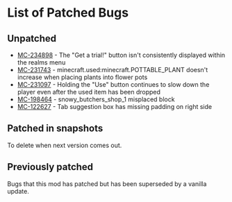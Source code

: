 # List of Patched Bugs
## Unpatched
* [MC-234898](https://bugs.mojang.com/browse/MC-234898) - The "Get a trial!" button isn't consistently displayed within the realms menu
* [MC-231743](https://bugs.mojang.com/browse/MC-231743) - minecraft.used:minecraft.POTTABLE_PLANT doesn't increase when placing plants into flower pots
* [MC-231097](https://bugs.mojang.com/browse/MC-231097) - Holding the "Use" button continues to slow down the player even after the used item has been dropped
* [MC-198464](https://bugs.mojang.com/browse/MC-198464) - snowy_butchers_shop_1 misplaced block
* [MC-122627](https://bugs.mojang.com/browse/MC-122627) - Tab suggestion box has missing padding on right side

## Patched in snapshots
To delete when next version comes out.


## Previously patched
Bugs that this mod has patched but has been superseded by a vanilla update.
